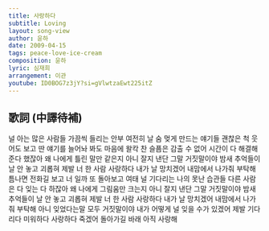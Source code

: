 ```yaml
---
title: 사랑하다
subtitle: Loving
layout: song-view
author: 윤하
date: 2009-04-15
tags: peace-love-ice-cream
composition: 윤하
lyric: 심재희
arrangement: 이관
youtube: ID0BOG7z3jY?si=gVlwtzaEwt225itZ
---
```


## 歌詞 (中譯待補)

널 아는 많은 사람들
가끔씩 들리는 안부
여전히 날 숨 멎게 만드는 얘기들
괜찮은 척 웃어도 보고
딴 얘기를 늘어놔 봐도
마음에 왈칵 찬 슬픔은 감출 수 없어
시간이 다 해결해 준다 했잖아
왜 나에게 틀린 말만 같은지
아니 잘지 낸단 그말 거짓말이야
밤새 추억들이
날 안 놓고 괴롭혀 제발
너 한 사람 사랑하다
내가 날 망치겠어
내맘에서 나가줘 부탁해
틈나면 전화길 보고
너 일까 또 돌아보고
여태 널 기다리는 나의 못난 습관들
다른 사람은 다 잊는 다 하잖아
왜 나에게 그림움만 크는지
아니 잘지 낸단 그말 거짓말이야
밤새 추억들이
날 안 놓고 괴롭혀 제발
너 한 사람 사랑하다
내가 날 망치겠어
내맘에서 나가줘 부탁해
아니 잊었다는말 모두 거짓말이야
내가 어떻게 널
잊을 수가 있겠어 제발
기다리다 미워하다 사랑하다 죽겠어
돌아가길 바래 아직 사랑해
